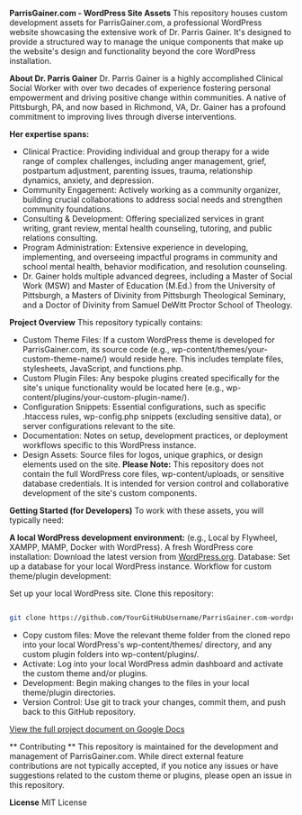**ParrisGainer.com - WordPress Site Assets**
This repository houses custom development assets for ParrisGainer.com, a professional WordPress website showcasing the extensive work of Dr. Parris Gainer. It's designed to provide a structured way to manage the unique components that make up the website's design and functionality beyond the core WordPress installation.

**About Dr. Parris Gainer**
Dr. Parris Gainer is a highly accomplished Clinical Social Worker with over two decades of experience fostering personal empowerment and driving positive change within communities. A native of Pittsburgh, PA, and now based in Richmond, VA, Dr. Gainer has a profound commitment to improving lives through diverse interventions.

**Her expertise spans:**

- Clinical Practice: Providing individual and group therapy for a wide range of complex challenges, including anger management, grief, postpartum adjustment, parenting issues, trauma, relationship dynamics, anxiety, and depression.
- Community Engagement: Actively working as a community organizer, building crucial collaborations to address social needs and strengthen community foundations.
- Consulting & Development: Offering specialized services in grant writing, grant review, mental health counseling, tutoring, and public relations consulting.
- Program Administration: Extensive experience in developing, implementing, and overseeing impactful programs in community and school mental health, behavior modification, and resolution counseling.
- Dr. Gainer holds multiple advanced degrees, including a Master of Social Work (MSW) and Master of Education (M.Ed.) from the University of Pittsburgh, a Masters of Divinity from Pittsburgh Theological Seminary, and a Doctor of Divinity from Samuel DeWitt Proctor School of Theology.

**Project Overview**
This repository typically contains:

- Custom Theme Files: If a custom WordPress theme is developed for ParrisGainer.com, its source code (e.g., wp-content/themes/your-custom-theme-name/) would reside here. This includes template files, stylesheets, JavaScript, and functions.php.
- Custom Plugin Files: Any bespoke plugins created specifically for the site's unique functionality would be located here (e.g., wp-content/plugins/your-custom-plugin-name/).
- Configuration Snippets: Essential configurations, such as specific .htaccess rules, wp-config.php snippets (excluding sensitive data), or server configurations relevant to the site.
- Documentation: Notes on setup, development practices, or deployment workflows specific to this WordPress instance.
- Design Assets: Source files for logos, unique graphics, or design elements used on the site.
**Please Note:** This repository does not contain the full WordPress core files, wp-content/uploads, or sensitive database credentials. It is intended for version control and collaborative development of the site's custom components.

**Getting Started (for Developers)**
To work with these assets, you will typically need:

**A local WordPress development environment:** (e.g., Local by Flywheel, XAMPP, MAMP, Docker with WordPress).
A fresh WordPress core installation: Download the latest version from [WordPress.org](https://wordpress.org/download/).
Database: Set up a database for your local WordPress instance.
Workflow for custom theme/plugin development:

Set up your local WordPress site.
Clone this repository:
```Bash

git clone https://github.com/YourGitHubUsername/ParrisGainer.com-wordpress.git
```

- Copy custom files: Move the relevant theme folder from the cloned repo into your local WordPress's wp-content/themes/ directory, and any custom plugin folders into wp-content/plugins/.
- Activate: Log into your local WordPress admin dashboard and activate the custom theme and/or plugins.
- Development: Begin making changes to the files in your local theme/plugin directories.
- Version Control: Use git to track your changes, commit them, and push back to this GitHub repository.

[View the full project document on Google Docs](https://docs.google.com/document/d/1lMLYwwESvsOGNtTaqo8SLrg-NNQ7cVxl_oPA_-ALzNE/edit?usp=drive_link)

** Contributing **
This repository is maintained for the development and management of ParrisGainer.com. While direct external feature contributions are not typically accepted, if you notice any issues or have suggestions related to the custom theme or plugins, please open an issue in this repository.

**License**
MIT License
